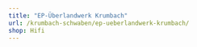 ```yaml
---
title: "EP-Überlandwerk Krumbach"
url: /krumbach-schwaben/ep-ueberlandwerk-krumbach/
shop: Hifi
---
```

